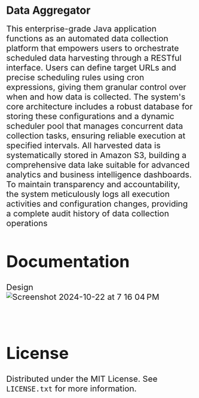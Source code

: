 # **Data Aggregator**

<span style="font-size: 22px;">
This enterprise-grade Java application functions as an automated data collection platform that empowers users to orchestrate scheduled data harvesting through a RESTful interface. Users can define target URLs and precise scheduling rules using cron expressions, giving them granular control over when and how data is collected. The system's core architecture includes a robust database for storing these configurations and a dynamic scheduler pool that manages concurrent data collection tasks, ensuring reliable execution at specified intervals. All harvested data is systematically stored in Amazon S3, building a comprehensive data lake suitable for advanced analytics and business intelligence dashboards. To maintain transparency and accountability, the system meticulously logs all execution activities and configuration changes, providing a complete audit history of data collection operations
<br>

# **Documentation**
Design</br>
![Screenshot 2024-10-22 at 7 16 04 PM](https://github.com/user-attachments/assets/6b33980e-595d-4742-a4ae-991b2e7276f2)

<br><be>

# **License**

Distributed under the MIT License. See `LICENSE.txt` for more information.
<br><br>
